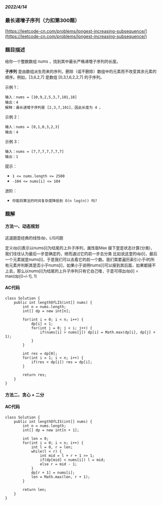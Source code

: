 ##### 2022/4/14 
### 最长递增子序列（力扣第300题）
[https://leetcode-cn.com/problems/longest-increasing-subsequence/](https://leetcode-cn.com/problems/longest-increasing-subsequence/)

### 题目描述

<font size=2> 给你一个整数数组 nums ，找到其中最长严格递增子序列的长度。

**子序列** 是由数组派生而来的序列，删除（或不删除）数组中的元素而不改变其余元素的顺序。例如，[3,6,2,7] 是数组 [0,3,1,6,2,2,7] 的子序列。</font>

<font size=2>示例 1：</font>

```
输入：nums = [10,9,2,5,3,7,101,18]
输出：4
解释：最长递增子序列是 [2,3,7,101]，因此长度为 4 。
```

<font size=2>示例 2：</font>

```
输入：nums = [0,1,0,3,2,3]
输出：4
```

<font size=2>示例 3：</font>

```
输入：nums = [7,7,7,7,7,7,7]
输出：1
```

<font size=2>提示：</font>

- `1 <= nums.length <= 2500`
- `-104 <= nums[i] <= 104`

<font size=2>进阶：</font>

- `你能将算法的时间复杂度降低到 O(n log(n)) 吗?`

### 题解
#### 方法一、动态规划
<font size=2>
这道题是经典的线性dp，LIS问题

定义dp[i]表示以nums[i]为结尾的上升子序列，属性取Max
接下里是状态计算(分类)，我们往往认为最后一步是确定的，继而通过它的前一步去分类
比如说这里的dp[i]，最后一个元素就是nums[i]，于是我们可以去看它的前一个数。我们需要遍历索引小于i的所有元素并判断其是否小于nums[i]，如果小于说明nums[i]可以接到其后面，如果都接不上去，那么以nums[i]为结尾的上升子序列只有它自己喽，于是可得出dp[i] = max(dp[0~i-1], 1)
</font>




#### AC代码
```
class Solution {
    public int lengthOfLIS(int[] nums) {
        int n = nums.length;
        int[] dp = new int[n];

        for(int i = 0; i < n; i++) {
            dp[i] = 1;
            for(int j = 0; j < i; j++) {
                if(nums[i] > nums[j]) dp[i] = Math.max(dp[i], dp[j] + 1);
            }
        }
        
        int res = dp[0];
        for(int i = 1; i < n; i++) {
            if(res < dp[i]) res = dp[i];
        }

        return res;
    }
}
```

#### 方法二、贪心 + 二分
<font size=2>


</font>

#### AC代码
```
class Solution {
    public int lengthOfLIS(int[] nums) {
        int n = nums.length;
        int[] dp = new int[n + 1];

        int len = 0;
        for(int i = 0; i < n; i++) {
            int l = 0, r = len;
            while(l < r) {
                int mid = l + r + 1 >> 1;
                if(dp[mid] < nums[i]) l = mid;
                else r = mid - 1;
            }
            dp[r + 1] = nums[i];
            len = Math.max(len, r + 1);
        }

        return len;
    }
}
```